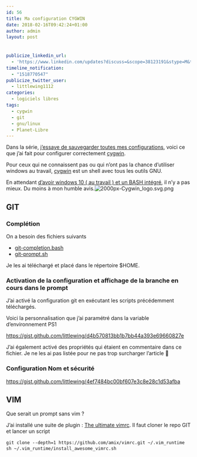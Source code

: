 ```yaml
---
id: 56
title: Ma configuration CYGWIN
date: 2018-02-16T09:42:24+01:00
author: admin
layout: post


publicize_linkedin_url:
  - 'https://www.linkedin.com/updates?discuss=&scope=38123191&stype=M&topic=6370185391068246016&type=U&a=3o8p'
timeline_notification:
  - "1518770547"
publicize_twitter_user:
  - littlewing1112
categories:
  - logiciels libres
tags:
  - cygwin
  - git
  - gnu/linux
  - Planet-Libre
---
```

Dans la série, [j&rsquo;essaye de sauvegarder toutes mes configurations](http://blog.touret.info/2018/02/10/ma-configuration-debian-9/), voici ce que j&rsquo;ai fait pour configurer correctement [cygwin](https://cygwin.com/).

Pour ceux qui ne connaissent pas ou qui n&rsquo;ont pas la chance d&rsquo;utiliser windows au travail, [cygwin](https://cygwin.com/) est un shell avec tous les outils GNU.

En attendant [d&rsquo;avoir windows 10 ( au travail ) et un BASH intégré](https://www.howtogeek.com/249966/how-to-install-and-use-the-linux-bash-shell-on-windows-10/), il n&rsquo;y a pas mieux. Du moins à mon humble avis.<img loading="lazy" class="  wp-image-60 alignright" src="/assets/img/posts/2018/02/2000px-cygwin_logo-svg.png" alt="2000px-Cygwin_logo.svg.png" width="105" height="105" srcset="/assets/img/posts/2018/02/2000px-cygwin_logo-svg.png 2000w, /assets/img/posts/2018/02/2000px-cygwin_logo-svg-300x300.png 300w, /assets/img/posts/2018/02/2000px-cygwin_logo-svg-1024x1024.png 1024w, /assets/img/posts/2018/02/2000px-cygwin_logo-svg-150x150.png 150w, /assets/img/posts/2018/02/2000px-cygwin_logo-svg-768x768.png 768w, /assets/img/posts/2018/02/2000px-cygwin_logo-svg-1536x1536.png 1536w, /assets/img/posts/2018/02/2000px-cygwin_logo-svg-1568x1568.png 1568w" sizes="(max-width: 105px) 100vw, 105px" />

## GIT

### Complétion

On a besoin des fichiers suivants

  * [git-completion.bash](https://github.com/git/git/blob/master/contrib/completion/git-completion.bash)
  * [git-prompt.sh](https://github.com/git/git/blob/master/contrib/completion/git-prompt.sh)

Je les ai téléchargé et placé dans le répertoire $HOME.

### Activation de la configuration et affichage de la branche en cours dans le prompt

J&rsquo;ai activé la configuration git en exécutant les scripts précédemment téléchargés.

Voici la personnalisation que j&rsquo;ai paramétré dans la variable d&rsquo;environnement PS1

https://gist.github.com/littlewing/d4b570813bb1b7bb44a393e69660827e

J&rsquo;ai également activé des propriétés qui étaient en commentaire dans ce fichier. Je ne les ai pas listée pour ne pas trop surcharger l&rsquo;article 🙂

### Configuration Nom et sécurité

https://gist.github.com/littlewing/4ef7484bc00bf607e3c8e28c1d53afba

## VIM

Que serait un prompt sans vim ?

J&rsquo;ai installé une suite de plugin : [The ultimate vimrc](https://github.com/amix/vimrc). Il faut cloner le repo GIT et lancer un script

    git clone --depth=1 https://github.com/amix/vimrc.git ~/.vim_runtime
    sh ~/.vim_runtime/install_awesome_vimrc.sh

&nbsp;

&nbsp;

&nbsp;

&nbsp;